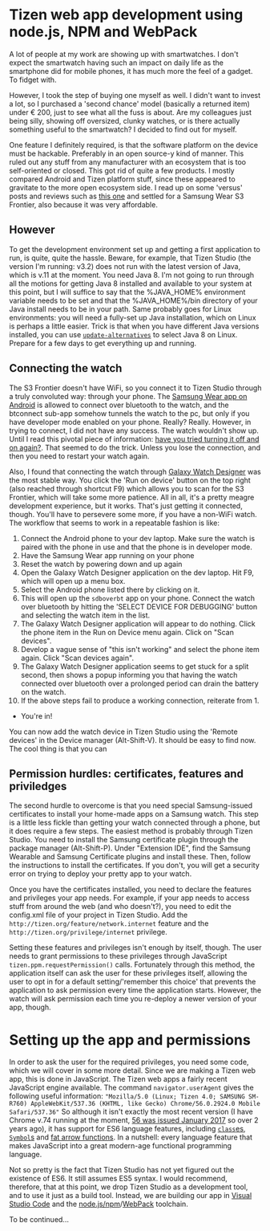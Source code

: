# Tizen web app development using node.js, NPM and WebPack
A lot of people at my work are showing up with smartwatches. I don't expect the smartwatch having such an impact on daily life as the smartphone did for mobile phones, it has much more the feel of a gadget. To fidget with. 

However, I took the step of buying one myself as well. I didn't want to invest a lot, so I purchased a 'second chance' model (basically a returned item) under € 200, just to see what all the fuss is about. Are my colleagues just being silly, showing off oversized, clunky watches, or is there actually something useful to the smartwatch? I decided to find out for myself.

One feature I definitely required, is that the software platform on the device must be hackable. Preferably in an open source-y kind of manner. This ruled out any stuff from any manufacturer with an ecosystem that is too self-oriented or closed. This got rid of quite a few products. I mostly compared Android and Tizen platform stuff, since these appeared to gravitate to the more open ecosystem side. I read up on some 'versus' posts and reviews such as [this one](https://www.wareable.com/smartwatches/tizen-os-vs-android-wear) and settled for a Samsung Wear S3 Frontier, also because it was very affordable. 

## However
To get the development environment set up and getting a first application to run, is quite, quite the hassle. Beware, for example, that Tizen Studio (the version I'm running: v3.2) does not run with the latest version of Java, which is v.11 at the moment. You need Java 8. I'm not going to run through all the motions for getting Java 8 installed and available to your system at this point, but I will suffice to say that the %JAVA_HOME% environment variable needs to be set and that the %JAVA_HOME%/bin directory of your Java install needs to be in your path. Same probably goes for Linux environments: you will need a fully-set up Java installation, which on Linux is perhaps a little easier. Trick is that when you have different Java versions installed, you can use [`update-alternatives`](https://stackoverflow.com/questions/12787757/how-to-use-the-command-update-alternatives-config-java) to select Java 8 on Linux. Prepare for a few days to get everything up and running.

## Connecting the watch
The S3 Frontier doesn't have WiFi, so you connect it to Tizen Studio through a truly convoluted way: through your phone. The [Samsung Wear app on Android](https://play.google.com/store/apps/details?id=com.samsung.android.app.watchmanager) is allowed to connect over bluetooth to the watch, and the btconnect sub-app somehow tunnels the watch to the pc, but only if you have developer mode enabled on your phone. Really? Really. However, in trying to connect, I did not have any success. The watch wouldn't show up. Until I read this pivotal piece of information: [have you tried turning it off and on again?](https://developer.samsung.com/forum/thread/unable-connect-using-sdboverbt/201/350583#post4). That seemed to do the trick. Unless you lose the connection, and then you need to restart your watch again. 

Also, I found that connecting the watch through [Galaxy Watch Designer](https://developer.samsung.com/galaxy-watch/design/watch-designer/) was the most stable way. You click the 'Run on device' button on the top right (also reached through shortcut F9) which allows you to scan for the S3 Frontier, which will take some more patience. All in all, it's a pretty meagre development experience, but it works. That's just getting it connected, though. You'll have to persevere some more, if you have a non-WiFi watch. The workflow that seems to work in a repeatable fashion is like:

1. Connect the Android phone to your dev laptop. Make sure the watch is paired with the phone in use and that the phone is in developer mode.
1. Have the Samsung Wear app running on your phone
1. Reset the watch by powering down and up again
1. Open the Galaxy Watch Designer application on the dev laptop. Hit F9, which will open up a menu box.
1. Select the Android phone listed there by clicking on it.
1. This will open up the `sdboverbt` app on your phone. Connect the watch over bluetooth by hitting the 'SELECT DEVICE FOR DEBUGGING' button and selecting the watch item in the list.
1. The Galaxy Watch Designer application will appear to do nothing. Click the phone item in the Run on Device menu again. Click on "Scan devices".
1. Develop a vague sense of "this isn't working" and select the phone item again. Click "Scan devices again".
1. The Galaxy Watch Designer application seems to get stuck for a split second, then shows a popup informing you that having the watch connected over bluetooth over a prolonged period can drain the battery on the watch.
1. If the above steps fail to produce a working connection, reiterate from 1.  

- You're in!


You can now add the watch device in Tizen Studio using the 'Remote devices' in the Device manager (Alt-Shift-V). It should be easy to find now. The cool thing is that you can 

## Permission hurdles: certificates, features and priviledges
The second hurdle to overcome is that you need special Samsung-issued certificates to install your home-made apps on a Samsung watch. This step is a little less fickle than getting your watch connected through a phone, but it does require a few steps. The easiest method is probably through Tizen Studio. You need to install the Samsung certificate plugin through the package manager (Alt-Shift-P). Under "Extension IDE", find the Samsung Wearable and Samsung Certificate plugins and install these. Then, follow the instructions to install the certificates. If you don't, you will get a security error on trying to deploy your pretty app to your watch.

Once you have the certificates installed, you need to declare the features and privileges your app needs. For example, if your app needs to access stuff from around the web (and who doesn't?), you need to edit the config.xml file of your project in Tizen Studio. Add the `http://tizen.org/feature/network.internet` feature and the `http://tizen.org/privilege/internet` privilege. 

Setting these features and privileges isn't enough by itself, though. The user needs to grant permissions to these privileges through JavaScript `tizen.ppm.requestPermission()` calls. Fortunately through this method, the application itself can ask the user for these privileges itself, allowing the user to opt in for a default setting/'remember this choice' that prevents the application to ask permission every time the application starts. However, the watch will ask permission each time you re-deploy a newer version of your app, though.

# Setting up the app and permissions
In order to ask the user for the required privileges, you need some code, which we will cover in some more detail. Since we are making a Tizen web app, this is done in JavaScript. The Tizen web apps a fairly recent JavaScript engine available. The command `navigator.userAgent` gives the following useful information:
`"Mozilla/5.0 (Linux; Tizen 4.0; SAMSUNG SM-R760) AppleWebKit/537.36 (KHTML, like Gecko) Chrome/56.0.2924.0 Mobile Safari/537.36"`
So although it isn't exactly the most recent version (I have Chrome v.74 running at the moment, [56 was issued January 2017](https://developers.google.com/web/updates/2017/01/nic56) so over 2 years ago), it has support for ES6 language features, including [`class`es](https://developer.mozilla.org/en-US/docs/Web/JavaScript/Reference/Classes), [`Symbol`s](https://developer.mozilla.org/en-US/docs/Web/JavaScript/Reference/Global_Objects/Symbol) and [fat arrow functions](https://developer.mozilla.org/en-US/docs/Web/JavaScript/Reference/Functions/Arrow_functions). In a nutshell: every language feature that makes JavaScript into a great modern-age functional programming language. 



Not so pretty is the fact that Tizen Studio has not yet figured out the existence of ES6. It still assumes ES5 syntax. I would recommend, therefore, that at this point, we drop Tizen Studio as a development tool, and to use it just as a build tool. Instead, we are building our app in [Visual Studio Code](https://code.visualstudio.com/Download) and the [node.js/npm](https://nodejs.org/en/download/)/[WebPack](https://www.npmjs.com/package/webpack) toolchain. 

To be continued...